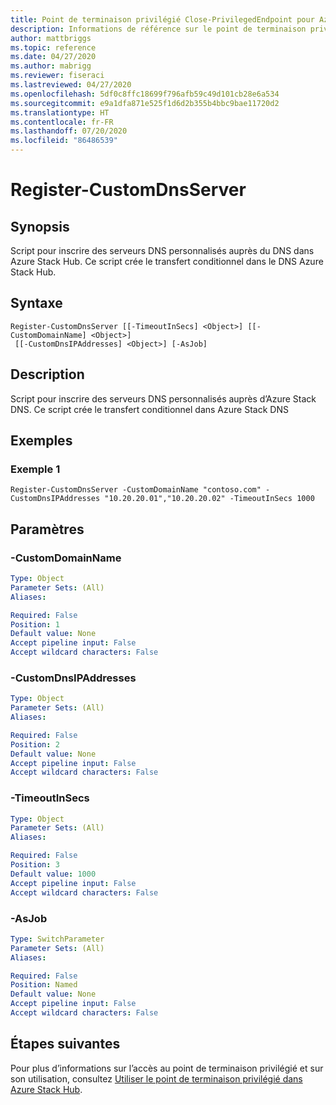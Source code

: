 ```yaml
---
title: Point de terminaison privilégié Close-PrivilegedEndpoint pour Azure Stack Hub
description: Informations de référence sur le point de terminaison privilégié Azure Stack PowerShell - Close-PrivilegedEndpoint
author: mattbriggs
ms.topic: reference
ms.date: 04/27/2020
ms.author: mabrigg
ms.reviewer: fiseraci
ms.lastreviewed: 04/27/2020
ms.openlocfilehash: 5df0c8ffc18699f796afb59c49d101cb28e6a534
ms.sourcegitcommit: e9a1dfa871e525f1d6d2b355b4bbc9bae11720d2
ms.translationtype: HT
ms.contentlocale: fr-FR
ms.lasthandoff: 07/20/2020
ms.locfileid: "86486539"
---
```

# <a name="register-customdnsserver"></a>Register-CustomDnsServer

## <a name="synopsis"></a>Synopsis
Script pour inscrire des serveurs DNS personnalisés auprès du DNS dans Azure Stack Hub. Ce script crée le transfert conditionnel dans le DNS Azure Stack Hub.

## <a name="syntax"></a>Syntaxe

```
Register-CustomDnsServer [[-TimeoutInSecs] <Object>] [[-CustomDomainName] <Object>]
 [[-CustomDnsIPAddresses] <Object>] [-AsJob]
```

## <a name="description"></a>Description
Script pour inscrire des serveurs DNS personnalisés auprès d’Azure Stack DNS.
Ce script crée le transfert conditionnel dans Azure Stack DNS

## <a name="examples"></a>Exemples

### <a name="example-1"></a>Exemple 1
```
Register-CustomDnsServer -CustomDomainName "contoso.com" -CustomDnsIPAddresses "10.20.20.01","10.20.20.02" -TimeoutInSecs 1000
```

## <a name="parameters"></a>Paramètres

### <a name="-customdomainname"></a>-CustomDomainName
 

```yaml
Type: Object
Parameter Sets: (All)
Aliases:

Required: False
Position: 1
Default value: None
Accept pipeline input: False
Accept wildcard characters: False
```

### <a name="-customdnsipaddresses"></a>-CustomDnsIPAddresses
 

```yaml
Type: Object
Parameter Sets: (All)
Aliases:

Required: False
Position: 2
Default value: None
Accept pipeline input: False
Accept wildcard characters: False
```

### <a name="-timeoutinsecs"></a>-TimeoutInSecs
 

```yaml
Type: Object
Parameter Sets: (All)
Aliases:

Required: False
Position: 3
Default value: 1000
Accept pipeline input: False
Accept wildcard characters: False
```

### <a name="-asjob"></a>-AsJob


```yaml
Type: SwitchParameter
Parameter Sets: (All)
Aliases:

Required: False
Position: Named
Default value: None
Accept pipeline input: False
Accept wildcard characters: False
```

## <a name="next-steps"></a>Étapes suivantes

Pour plus d’informations sur l’accès au point de terminaison privilégié et sur son utilisation, consultez [Utiliser le point de terminaison privilégié dans Azure Stack Hub](../../operator/azure-stack-privileged-endpoint.md).
